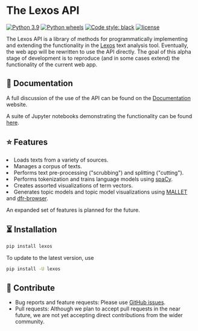 # The Lexos API

[![Python 3.9](https://img.shields.io/badge/python-3.9-blue.svg)](https://www.python.org/downloads/release/python-390/)
[![Python wheels](https://img.shields.io/badge/wheels-%E2%9C%93-4c1.svg?longCache=true&style=flat-square&logo=python&logoColor=white)](https://github.com/explosion/wheelwright/releases)
[![Code style: black](https://img.shields.io/badge/code%20style-black-000000.svg?style=flat-square)](https://github.com/ambv/black)
[![license](https://img.shields.io/github/license/scottkleinman/lexos)](https://img.shields.io/github/license/scottkleinman/lexos)

The Lexos API is a library of methods for programmatically implementing and extending the functionality in the <a href="http://lexos.wheatoncollege.edu/" target="_blank">Lexos</a> text analysis tool. Eventually, the web app will be rewritten to use the API directly. The goal of this alpha stage of development is to reproduce (and in some cases extend) the functionality of the current web app.

## 📖 Documentation

A full discussion of the use of the API can be found on the [Documentation](https://scottkleinman.github.io/lexos/) website.

A suite of Jupyter notebooks demonstrating the functionality can be found [here](https://github.com/scottkleinman/lexos/tree/main/tests/notebooks).

## ⭐️ Features

<li>Loads texts from a variety of sources.</li>
<li>Manages a corpus of texts.</li>
<li>Performs text pre-processing ("scrubbing") and splitting ("cutting").</li>
<li>Performs tokenization and trains language models using <a href="https://spacy.io/" target="_blank">spaCy</a>.</li>
<li>Creates assorted visualizations of term vectors.</li>
<li>Generates topic models and topic model visualizations using <a href="https://github.com/mimno/Mallet" target="_blank">MALLET</a> and <a href="https://github.com/agoldst/dfr-browser" target="_blank">dfr-browser</a>.</li>

An expanded set of features is planned for the future.

## ⏳ Installation

```bash
pip install lexos
```

To update to the latest version, use

```bash
pip install -U lexos
```

## 💝 Contribute

- Bug reports and feature requests: Please use [GitHub issues](https://github.com/scottkleinman/lexos/issues).
- Pull requests: Although we plan to accept pull requests in the near future, we are not yet accepting direct contributions from the wider community.
